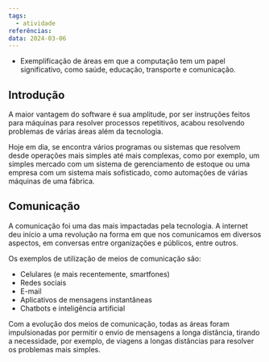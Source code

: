 ```yaml
---
tags:
  - atividade
referências: 
data: 2024-03-06
---
```

- Exemplificação de áreas em que a computação tem um papel significativo, como saúde, educação, transporte e comunicação.

## Introdução

A maior vantagem do software é sua amplitude, por ser instruções feitos para máquinas para resolver processos repetitivos, acabou resolvendo problemas de várias áreas além da tecnologia.

Hoje em dia, se encontra vários programas ou sistemas que resolvem desde operações mais simples até mais complexas, como por exemplo, um simples mercado com um sistema de gerenciamento de estoque ou uma empresa com um sistema mais sofisticado, como automações de várias máquinas de uma fábrica.

## Comunicação

A comunicação foi uma das mais impactadas pela tecnologia. A internet deu início a uma revolução na forma em que nos comunicamos em diversos aspectos, em conversas entre organizações e públicos, entre outros.

Os exemplos de utilização de meios de comunicação são:

- Celulares (e mais recentemente, smartfones)
- Redes sociais
- E-mail
- Aplicativos de mensagens instantâneas
- Chatbots e inteligência artificial

Com a evolução dos meios de comunicação, todas as áreas foram impulsionadas por permitir o envio de mensagens a longa distância, tirando a necessidade, por exemplo, de viagens a longas distâncias para resolver os problemas mais simples.

